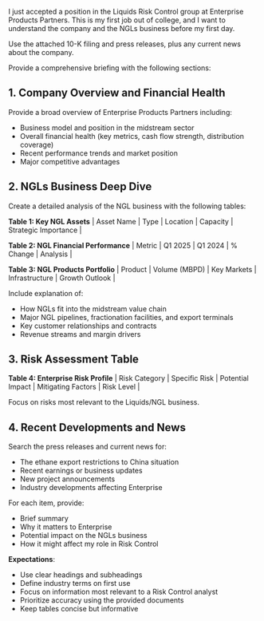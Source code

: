 I just accepted a position in the Liquids Risk Control group at Enterprise Products Partners. This is my first job out of college, and I want to understand the company and the NGLs business before my first day.

Use the attached 10-K filing and press releases, plus any current news about the company.

Provide a comprehensive briefing with the following sections:

## 1. Company Overview and Financial Health
Provide a broad overview of Enterprise Products Partners including:
- Business model and position in the midstream sector
- Overall financial health (key metrics, cash flow strength, distribution coverage)
- Recent performance trends and market position
- Major competitive advantages

## 2. NGLs Business Deep Dive
Create a detailed analysis of the NGL business with the following tables:

**Table 1: Key NGL Assets**
| Asset Name | Type | Location | Capacity | Strategic Importance |

**Table 2: NGL Financial Performance**
| Metric | Q1 2025 | Q1 2024 | % Change | Analysis |

**Table 3: NGL Products Portfolio**
| Product | Volume (MBPD) | Key Markets | Infrastructure | Growth Outlook |

Include explanation of:
- How NGLs fit into the midstream value chain
- Major NGL pipelines, fractionation facilities, and export terminals
- Key customer relationships and contracts
- Revenue streams and margin drivers

## 3. Risk Assessment Table
**Table 4: Enterprise Risk Profile**
| Risk Category | Specific Risk | Potential Impact | Mitigating Factors | Risk Level |

Focus on risks most relevant to the Liquids/NGL business.

## 4. Recent Developments and News
Search the press releases and current news for:
- The ethane export restrictions to China situation
- Recent earnings or business updates
- New project announcements
- Industry developments affecting Enterprise

For each item, provide:
- Brief summary
- Why it matters to Enterprise
- Potential impact on the NGLs business
- How it might affect my role in Risk Control

**Expectations**: 
- Use clear headings and subheadings
- Define industry terms on first use
- Focus on information most relevant to a Risk Control analyst
- Prioritize accuracy using the provided documents
- Keep tables concise but informative